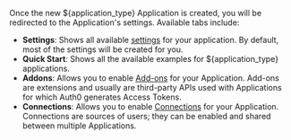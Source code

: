 Once the new ${application_type} Application is created, you will be redirected to the Application's settings. Available tabs include:

* **Settings**: Shows all available [settings](/dashboard/reference/settings-application#advanced-settings) for your application. By default, most of the settings will be created for you.
* **Quick Start**: Shows all the available examples for ${application_type} applications.
* **Addons**: Allows you to enable [Add-ons](/applications/concepts/add-ons) for your Application. Add-ons are extensions and usually are third-party APIs used with Applications for which Auth0 generates Access Tokens.
* **Connections**: Allows you to enable [Connections](/connections) for your Application. Connections are sources of users; they can be enabled and shared between multiple Applications.
